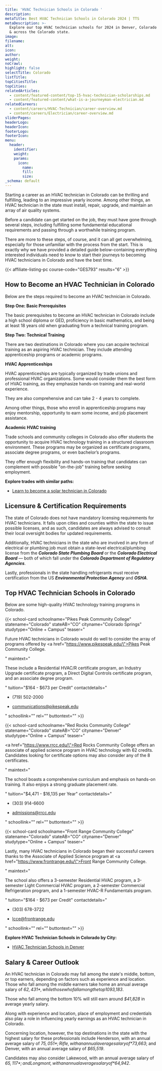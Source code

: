 ```yaml
---
title: 'HVAC Technician Schools in Colorado '
description:
metaTitle: Best HVAC Technician Schools in Colorado 2024 | TTS
metaDescription: >-
  Explore our top HVAC technician schools for 2024 in Denver, Colorado Springs,
  & across the Colorado state.
image:
filename:
alt:
icon:
author:
weight:
noCrawl:
highlight: false
selectTitle: Colorado
listTitle:
topCitiesTitle:
topCities:
relatedArticles:
  - content/featured-content/top-15-hvac-technician-scholarships.md
  - content/featured-content/what-is-a-journeyman-electrician.md
relatedCareers:
  - content/careers/HVAC-Technician/career-overview.md
  - content/careers/Electrician/career-overview.md
sliderPages:
headerLogo:
headerIcon:
footerLogo:
footerIcon:
menu:
  header:
    identifier:
    weight:
    params:
      icon:
        name:
        fill:
        size:
_schema: default
---
```

Starting a career as an HVAC technician in Colorado can be thrilling and fulfilling, leading to an impressive yearly income. Among other things, an HVAC technician in the state must install, repair, upgrade, and maintain an array of air quality systems.

Before a candidate can get started on the job, they must have gone through several steps, including fulfilling some fundamental educational requirements and passing through a worthwhile training program.

There are more to these steps, of course, and it can all get overwhelming, especially for those unfamiliar with the process from the start. This is exactly why we have provided a detailed guide below-containing everything interested individuals need to know to start their journeys to becoming HVAC technicians in Colorado and have the best time.

{{< affiliate-listing-pc course-code="GES793" results="6" >}}

## **How to Become an HVAC Technician in Colorado**

Below are the steps required to become an HVAC technician in Colorado.

**Step One: Basic Prerequisites**

The basic prerequisites to become an HVAC technician in Colorado include a high school diploma or GED, proficiency in basic mathematics, and being at least 18 years old when graduating from a technical training program.

**Step Two: Technical Training**

There are two destinations in Colorado where you can acquire technical training as an aspiring HVAC technician. They include attending apprenticeship programs or academic programs.

**HVAC Apprenticeships**

HVAC apprenticeships are typically organized by trade unions and professional HVAC organizations. Some would consider them the best form of HVAC training, as they emphasize hands-on training and real-world experience.

They are also comprehensive and can take 2 - 4 years to complete.

Among other things, those who enroll in apprenticeship programs may enjoy mentorship, opportunity to earn some income, and job placement assistance.

**Academic HVAC training**

Trade schools and community colleges in Colorado also offer students the opportunity to acquire HVAC technology training in a structured classroom environment. These programs may be organized as certificate programs, associate degree programs, or even bachelor’s programs.

They offer enough flexibility and hands-on training that candidates can complement with possible "on-the-job" training before seeking employment.

**Explore trades with similar paths:**

* [Learn to become a solar technician in Colorado](https://toptradeschools.com/near-you/solar-technician/colorado/)

## **Licensure & Certification Requirements**

The state of Colorado does not have mandatory licensing requirements for HVAC technicians. It falls upon cities and counties within the state to issue possible licenses, and as such, candidates are always advised to consult their local oversight bodies for updated requirements.

Additionally, HVAC technicians in the state who are involved in any form of electrical or plumbing job must obtain a state-level electrical/plumbing license from the ***Colorado State Plumbing Board*** or the ***Colorado Electrical Board*** — both of which fall under the ***Colorado Department of Regulatory Agencies***.

Lastly, professionals in the state handling refrigerants must receive certification from the US ***Environmental Protection Agency*** and ***OSHA***.

## **Top HVAC Technician Schools in Colorado**

Below are some high-quality HVAC technology training programs in Colorado.

{{< school-card schoolname="Pikes Peak Community College" statename="Colorado" stateAB="CO" cityname="Colorado Springs" studytype="Online + Campus" teaser="<p>Future HVAC technicians in Colorado would do well to consider the array of programs offered by <a href=\"https://www.pikespeak.edu/\">Pikes Peak Community College</a>.</p>" maintext="<p>These include a Residential HVAC/R certificate program, an Industry Upgrade certificate program, a Direct Digital Controls certificate program, and an associate degree program.</p>" tuition="$164 - $673 per Credit" contactdetails="<ul><li><p>(719) 502-2000</p></li><li><p>communications@pikespeak.edu</p></li></ul>" schoollink="" rel="" buttontext="" >}}

{{< school-card schoolname="Red Rocks Community College" statename="Colorado" stateAB="CO" cityname="Denver" studytype="Online + Campus" teaser="<p><a href=\"https://www.rrcc.edu/\">Red Rocks Community College</a> offers an associate of applied science program in HVAC technology with 62 credits. Candidates looking for certificate options may also consider any of the 8 certificates.</p>" maintext="<p>The school boasts a comprehensive curriculum and emphasis on hands-on training. It also enjoys a strong graduate placement rate.</p>" tuition="$4,471 - $16,135 per Year" contactdetails="<ul><li><p>(303) 914-6600</p></li><li><p>admissions@rrcc.edu</p></li></ul>" schoollink="" rel="" buttontext="" >}}

{{< school-card schoolname="Front Range Community College" statename="Colorado" stateAB="CO" cityname="Denver" studytype="Online + Campus" teaser="<p>Lastly, many HVAC technicians in Colorado began their successful careers thanks to the Associate of Applied Science program at <a href=\"https://www.frontrange.edu/\">Front Range Community College</a>.</p>" maintext="<p>The school also offers a 3-semester Residential HVAC program, a 3-semester Light Commercial HVAC program, a 2-semester Commercial Refrigeration program, and a 1-semester HVAC-R Fundamentals program.</p>" tuition="$164 - $673 per Credit" contactdetails="<ul><li><p>(303) 678-3722</p></li><li><p>lcce@frontrange.edu</p></li></ul>" schoollink="" rel="" buttontext="" >}}

**Explore HVAC Technician Schools in Colorado by City:**

* [HVAC Technician Schools in Denver](https://toptradeschools.com/near-you/hvac/colorado/denver/)

## **Salary & Career Outlook**

An HVAC technician in Colorado may fall among the state's middle, bottom, or top earners, depending on factors such as experience and location. Those who fall among the middle earners take home an annual average salary of *$62,431*, while those who fall among the top 10% take home an annual average salary of *$93,183*.

Those who fall among the bottom 10% will still earn around *$41,828* in average yearly salary.

Along with experience and location, place of employment and credentials also play a role in influencing yearly earnings as an HVAC technician in Colorado.

Concerning location, however, the top destinations in the state with the highest salary for these professionals include Henderson, with an annual average salary of *$75,051*; Rifle, with an annual average salary of *$73,663*; and Denver, with an annual average salary of *$65,519*.

Candidates may also consider Lakewood, with an annual average salary of *$65,117*; and Longmont, with an annual average salary of *$64,942*.